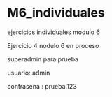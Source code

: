 # M6_individuales
ejercicios individuales modulo 6 


Ejercicio 4 nodulo 6 en proceso 

superadmin para prueba 

usuario: admin

contrasena : prueba.123
